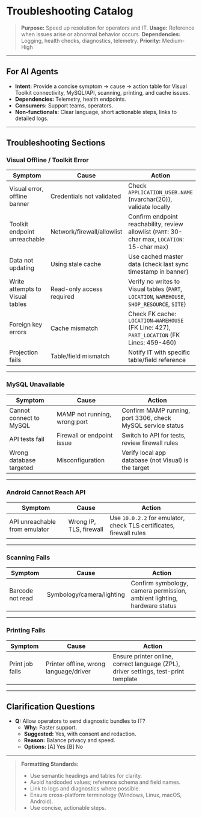 # Troubleshooting Catalog

> **Purpose:** Speed up resolution for operators and IT.
> **Usage:** Reference when issues arise or abnormal behavior occurs.
> **Dependencies:** Logging, health checks, diagnostics, telemetry.
> **Priority:** Medium-High

---

## For AI Agents

- **Intent:** Provide a concise symptom → cause → action table for Visual Toolkit connectivity, MySQL/API, scanning, printing, and cache issues.
- **Dependencies:** Telemetry, health endpoints.
- **Consumers:** Support teams, operators.
- **Non-functionals:** Clear language, short actionable steps, links to detailed logs.

---

## Troubleshooting Sections

### Visual Offline / Toolkit Error

| Symptom                         | Cause                      | Action                                                                                         |
| ------------------------------- | -------------------------- | ---------------------------------------------------------------------------------------------- |
| Visual error, offline banner    | Credentials not validated  | Check `APPLICATION_USER.NAME` (nvarchar(20)), validate locally                                 |
| Toolkit endpoint unreachable    | Network/firewall/allowlist | Confirm endpoint reachability, review allowlist (`PART`: 30-char max, `LOCATION`: 15-char max) |
| Data not updating               | Using stale cache          | Use cached master data (check last sync timestamp in banner)                                   |
| Write attempts to Visual tables | Read-only access required  | Verify no writes to Visual tables (`PART`, `LOCATION`, `WAREHOUSE`, `SHOP_RESOURCE`, `SITE`)   |
| Foreign key errors              | Cache mismatch             | Check FK cache: `LOCATION→WAREHOUSE` (FK Line: 427), `PART_LOCATION` (FK Lines: 459-460)       |
| Projection fails                | Table/field mismatch       | Notify IT with specific table/field reference                                                  |

---

### MySQL Unavailable

| Symptom                 | Cause                        | Action                                                      |
| ----------------------- | ---------------------------- | ----------------------------------------------------------- |
| Cannot connect to MySQL | MAMP not running, wrong port | Confirm MAMP running, port 3306, check MySQL service status |
| API tests fail          | Firewall or endpoint issue   | Switch to API for tests, review firewall rules              |
| Wrong database targeted | Misconfiguration             | Verify local app database (not Visual) is the target        |

---

### Android Cannot Reach API

| Symptom                       | Cause                   | Action                                                              |
| ----------------------------- | ----------------------- | ------------------------------------------------------------------- |
| API unreachable from emulator | Wrong IP, TLS, firewall | Use `10.0.2.2` for emulator, check TLS certificates, firewall rules |

---

### Scanning Fails

| Symptom          | Cause                     | Action                                                                  |
| ---------------- | ------------------------- | ----------------------------------------------------------------------- |
| Barcode not read | Symbology/camera/lighting | Confirm symbology, camera permission, ambient lighting, hardware status |

---

### Printing Fails

| Symptom         | Cause                                  | Action                                                                              |
| --------------- | -------------------------------------- | ----------------------------------------------------------------------------------- |
| Print job fails | Printer offline, wrong language/driver | Ensure printer online, correct language (ZPL), driver settings, test-print template |

---

## Clarification Questions

- **Q:** Allow operators to send diagnostic bundles to IT?
  - **Why:** Faster support.
  - **Suggested:** Yes, with consent and redaction.
  - **Reason:** Balance privacy and speed.
  - **Options:** [A] Yes [B] No

---

> **Formatting Standards:**
>
> - Use semantic headings and tables for clarity.
> - Avoid hardcoded values; reference schema and field names.
> - Link to logs and diagnostics where possible.
> - Ensure cross-platform terminology (Windows, Linux, macOS, Android).
> - Use concise, actionable steps.
